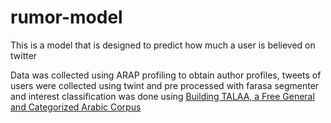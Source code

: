 # rumor-model
This is a model that is designed to predict how much a user is believed on twitter

Data was collected using ARAP profiling to obtain author profiles, tweets of users were collected using twint and pre processed with farasa segmenter and interest classification was done using [Building TALAA, a Free General and Categorized Arabic Corpus](https://www.researchgate.net/publication/273632012_Building_TALAA_a_Free_General_and_Categorized_Arabic_Corpus)

